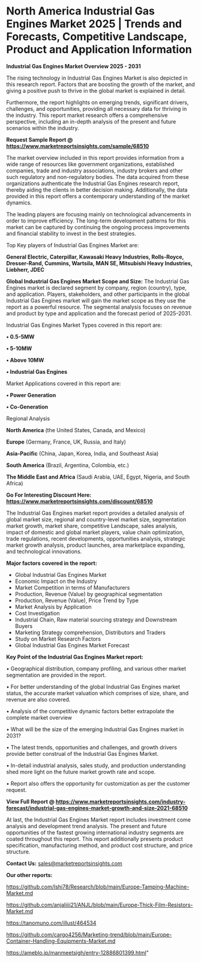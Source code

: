 # North America Industrial Gas Engines Market 2025 | Trends and Forecasts, Competitive Landscape, Product and Application Information

<Strong> Industrial Gas Engines Market Overview 2025 - 2031</strong>

The rising technology in Industrial Gas Engines Market is also depicted in this research report. Factors that are boosting the growth of the market, and giving a positive push to thrive in the global market is explained in detail.

Furthermore, the report highlights on emerging trends, significant drivers, challenges, and opportunities, providing all necessary data for thriving in the industry. This report market research offers a comprehensive perspective, including an in-depth analysis of the present and future scenarios within the industry.

<strong>Request Sample Report @ <a href=https://www.marketreportsinsights.com/sample/68510>https://www.marketreportsinsights.com/sample/68510</a></strong>

The market overview included in this report provides information from a wide range of resources like government organizations, established companies, trade and industry associations, industry brokers and other such regulatory and non-regulatory bodies. The data acquired from these organizations authenticate the Industrial Gas Engines research report, thereby aiding the clients in better decision making. Additionally, the data provided in this report offers a contemporary understanding of the market dynamics.

The leading players are focusing mainly on technological advancements in order to improve efficiency. The long-term development patterns for this market can be captured by continuing the ongoing process improvements and financial stability to invest in the best strategies.

Top Key players of Industrial Gas Engines Market are:

<strong>General Electric, Caterpillar, Kawasaki Heavy Industries, Rolls-Royce, Dresser-Rand, Cummins, Wartsila, MAN SE, Mitsubishi Heavy Industries, Liebherr, JDEC</strong>

<strong><b>Global Industrial Gas Engines Market Scope and Size:</b></strong>
The Industrial Gas Engines market is declared segment by company, region (country), type, and application. Players, stakeholders, and other participants in the global Industrial Gas Engines market will gain the market scope as they use the report as a powerful resource. The segmental analysis focuses on revenue and product by type and application and the forecast period of 2025-2031.

Industrial Gas Engines Market Types covered in this report are:

<strong>• 0.5-5MW

• 5-10MW

• Above 10MW

• Industrial Gas Engines</strong>

Market Applications covered in this report are:

<strong>• Power Generation

• Co-Generation</strong> 

Regional Analysis

<strong>North America</strong> (the United States, Canada, and Mexico)

<strong>Europe</strong> (Germany, France, UK, Russia, and Italy)

<strong>Asia-Pacific</strong> (China, Japan, Korea, India, and Southeast Asia)

<strong>South America</strong> (Brazil, Argentina, Colombia, etc.)

<strong>The Middle East and Africa</strong> (Saudi Arabia, UAE, Egypt, Nigeria, and South Africa)

<strong>Go For Interesting Discount Here: <a href=https://www.marketreportsinsights.com/discount/68510>https://www.marketreportsinsights.com/discount/68510</a></strong>

The Industrial Gas Engines market report provides a detailed analysis of global market size, regional and country-level market size, segmentation market growth, market share, competitive Landscape, sales analysis, impact of domestic and global market players, value chain optimization, trade regulations, recent developments, opportunities analysis, strategic market growth analysis, product launches, area marketplace expanding, and technological innovations.

<strong><b>Major factors covered in the report:</b></strong>
<ul>
  <li>Global Industrial Gas Engines Market </li>
  <li>Economic Impact on the Industry</li>
  <li>Market Competition in terms of Manufacturers</li>
  <li>Production, Revenue (Value) by geographical segmentation</li>
  <li>Production, Revenue (Value), Price Trend by Type</li>
  <li>Market Analysis by Application</li>
  <li>Cost Investigation</li>
  <li>Industrial Chain, Raw material sourcing strategy and Downstream Buyers</li>
  <li>Marketing Strategy comprehension, Distributors and Traders</li>
  <li>Study on Market Research Factors</li>
  <li>Global Industrial Gas Engines Market Forecast</li>
</ul>

<strong><b>Key Point of the Industrial Gas Engines Market report:</b></strong>

• Geographical distribution, company profiling, and various other market segmentation are provided in the report.

• For better understanding of the global Industrial Gas Engines market status, the accurate market valuation which comprises of size, share, and revenue are also covered.

• Analysis of the competitive dynamic factors better extrapolate the complete market overview

• What will be the size of the emerging Industrial Gas Engines market in 2031?

• The latest trends, opportunities and challenges, and growth drivers provide better construal of the Industrial Gas Engines Market.

• In-detail industrial analysis, sales study, and production understanding shed more light on the future market growth rate and scope.

• Report also offers the opportunity for customization as per the customer request.

<strong><b>View Full Report @ <a href=https://www.marketreportsinsights.com/industry-forecast/industrial-gas-engines-market-growth-and-size-2021-68510>https://www.marketreportsinsights.com/industry-forecast/industrial-gas-engines-market-growth-and-size-2021-68510</a></b></strong>


At last, the Industrial Gas Engines Market report includes investment come analysis and development trend analysis. The present and future opportunities of the fastest growing international industry segments are coated throughout this report. This report additionally presents product specification, manufacturing method, and product cost structure, and price structure.

<strong>Contact Us:</strong>
sales@marketreportsinsights.com

<strong>Our other reports:</strong>

<a href=https://github.com/Ishi78/Research/blob/main/Europe-Tamping-Machine-Market.md>https://github.com/Ishi78/Research/blob/main/Europe-Tamping-Machine-Market.md</a>

<a href=https://github.com/anjaliiii21/ANJL/blob/main/Europe-Thick-Film-Resistors-Market.md>https://github.com/anjaliiii21/ANJL/blob/main/Europe-Thick-Film-Resistors-Market.md</a>

<a href=https://tanomuno.com/illust/464534>https://tanomuno.com/illust/464534</a>

<a href=https://github.com/cargo4256/Marketing-trend/blob/main/Europe-Container-Handling-Equipments-Market.md>https://github.com/cargo4256/Marketing-trend/blob/main/Europe-Container-Handling-Equipments-Market.md</a>

<a href=https://ameblo.jp/manmeetsigh/entry-12886801399.html>https://ameblo.jp/manmeetsigh/entry-12886801399.html</a>"
